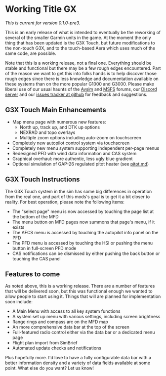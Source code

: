 # Working Title GX

*This is current for version 0.1.0-pre3.*

This is an early release of what is intended to eventually be the reworking of several of the smaller Garmin units in the game.  At the moment the only thing that has been updated is the G3X Touch, but future modifications to the non-touch G3X, and to the touch-based Aera which uses much of the same code, are possible.

Note that this is a working release, not a final one.  Everything should be stable and functional but there may be a few rough edges encountered.  Part of the reason we want to get this into folks hands is to help discover those rough edges since there is less knowledge and documentation available on these systems than on the more popular G1000 and G3000.  Please make liberal use of our usual haunts of the [Avsim](https://www.avsim.com/forums/forum/863-microsoft-flight-simulator-2020/) and [MSFS](https://forums.flightsimulator.com/c/aircraft/propellers-twin-props/151) forums, our [Discord server](https://discord.gg/UFbpQsu) and our [issues tracker at github](https://github.com/Working-Title-MSFS-Mods/fspackages/issues) for feedback and suggestions.

## G3X Touch Main Enhancements

* Map menu page with numerous new features:
  * North up, track up, and DTK up options
  * NEXRAD and topo overlays
  * Multiple zoom options including auto-zoom on touchscreen
* Completely new autopilot control system via touchscreen
* Completely new menu system supporting independent per-page menus
* Redesigned PFD with wind data information and CAS system
* Graphical overhaul: more authentic, less ugly blue gradient
* Optional simulation of GAP-26 regulated pitot heater (see [pitot.md](pitot.md))

## G3X Touch Instructions

The G3X Touch system in the sim has some big differences in operation from the real one, and part of this mods's goal is to get it a bit closer to reality.  For best operation, please note the following items:

* The "select page" menu is now accessed by touching the page list at the bottom of the MFD
* The menu button on MFD pages now summons that page's menu, if it exists
* The AFCS menu is accessed by touching the autopilot info panel on the PFD
* The PFD menu is accessed by touching the HSI or pushing the menu button in full-screen PFD mode
* CAS notifications can be dismissed by either pushing the back button or touching the CAS panel

## Features to come

As noted above, this is a working release.  There are a number of features that will be delivered soon, but this was functional enough we wanted to allow people to start using it.  Things that will are planned for implementation soon include:

* A Main Menu with access to all key system functions
* A system set up menu with various settings, including screen brightness
* Range rings and compass arc on the MFD map
* An more comprehensive data bar at the top of the screen
* Full-featured radio control either via the data bar or a dedicated menu page
* Flight plan import from SimBrief
* Automated update checks and notifications

Plus hopefully more.  I'd love to have a fully configurable data bar with a better information density and a variety of data fields available at some point.   What else do you want?  Let us know!